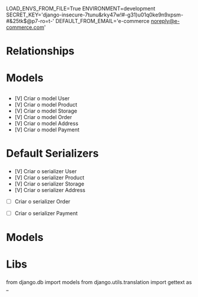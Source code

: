 LOAD_ENVS_FROM_FILE=True
ENVIRONMENT=development
SECRET_KEY='django-insecure-7tunu&rky47w!#-g31)u01q0ke9n9xpsm-#&25tk$@p7-ro=t-'
DEFAULT_FROM_EMAIL='e-commerce <noreply@e-commerce.com>'

###
# Relationships
###



###
# Models
##

- [V] Criar o model User
- [V] Criar o model Product
- [V] Criar o model Storage
- [V] Criar o model Order
- [V] Criar o model Address
- [V] Criar o model Payment

###
# Default Serializers
###

- [V] Criar o serializer User
- [V] Criar o serializer Product
- [V] Criar o serializer Storage
- [V] Criar o serializer Address
- [ ] Criar o serializer Order
- [ ] Criar o serializer Payment



###
# Models
###

###
# Libs
###
from django.db import models
from django.utils.translation import gettext as _
